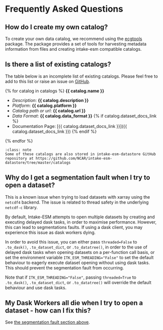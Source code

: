 # Frequently Asked Questions

## How do I create my own catalog?

To create your own data catalog, we recommend using the [ecgtools](https://ecgtools.readthedocs.io/en/latest/) package. The package provides a set of tools for harvesting metadata information from files and creating intake-esm compatible catalogs.

## Is there a list of existing catalogs?

The table below is an incomplete list of existing catalogs.
Please feel free to add to this list or raise an issue on [GitHub](https://github.com/intake/intake-esm/issues/new).

{% for catalog in catalogs %}
**{{ catalog.name }}**

- _Description_: **{{ catalog.description }}**
- _Platform_: **{{ catalog.platform }}**
- _Catalog path or url_: **{{ catalog.url }}**
- _Data Format_: **{{ catalog.data_format }}**
  {% if catalog.dataset_docs_link %}
- Documentation Page: [{{ catalog.dataset_docs_link }}]({{ catalog.dataset_docs_link }})
  {% endif %}

{% endfor %}

```{admonition} Note
:class: note
Some of these catalogs are also stored in intake-esm-datastore GitHub repository at https://github.com/NCAR/intake-esm-datastore/tree/master/catalogs
```

## Why do I get a segmentation fault when I try to open a dataset?

This is a known issue when trying to load datasets with xarray using the `netcdf4` backend. The issue is related to thread safety in the underlying `netcdf-c` library.

By default, Intake-ESM attempts to open multiple datasets by creating and executing delayed dask tasks, in order to maximise performance. However, this can lead to segmentations faults. If using a dask client, you may experience this issue as dask workers dying.

In order to avoid this issue, you can either pass `threaded=False` to `.to_dask()`, `.to_dataset_dict`, or `.to_datatree()`, in order to the use of delayed dask tasks when opening datasets on a per-function call basis, or set the environment variable `ITK_ESM_THREADING="False"` to set the default behaviour to eagerly execute dataset opening without using dask tasks. This should prevent the segmentation fault from occurring.

Note that if `ITK_ESM_THREADING="False"`, passing `threaded=True` to `.to_dask()`, `.to_dataset_dict`, or `.to_datatree()` will override the default behaviour and use dask tasks.

## My Dask Workers all die when I try to open a dataset - how can I fix this?

See [the segmentation fault section above](#im-getting-a-segmentation-fault-when-i-try-to-open-a-dataset).
